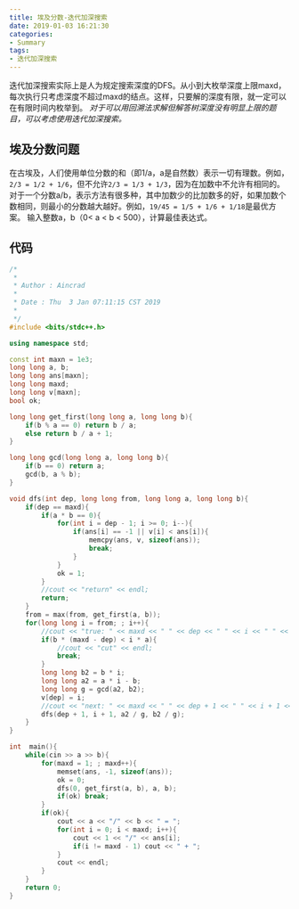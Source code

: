 ```yaml
---
title: 埃及分数-迭代加深搜索
date: 2019-01-03 16:21:30
categories:
- Summary
tags:
- 迭代加深搜索
---
```

迭代加深搜索实际上是人为规定搜索深度的DFS。从小到大枚举深度上限maxd，每次执行只考虑深度不超过maxd的结点。这样，只要解的深度有限，就一定可以在有限时间内枚举到。
*对于可以用回溯法求解但解答树深度没有明显上限的题目，可以考虑使用迭代加深搜索。*
<!--more-->

## 埃及分数问题
在古埃及，人们使用单位分数的和（即1/a，a是自然数）表示一切有理数。例如，``2/3 = 1/2 + 1/6``，但不允许``2/3 = 1/3 + 1/3``，因为在加数中不允许有相同的。
对于一个分数a/b，表示方法有很多种，其中加数少的比加数多的好，如果加数个数相同，则最小的分数越大越好。例如，``19/45 = 1/5 + 1/6 + 1/18``是最优方案。
输入整数a，b（0< a < b < 500），计算最佳表达式。

## 代码
```C++
/*
 *
 * Author : Aincrad
 *
 * Date : Thu  3 Jan 07:11:15 CST 2019
 *
 */
#include <bits/stdc++.h>

using namespace std;

const int maxn = 1e3;
long long a, b;
long long ans[maxn];
long long maxd;
long long v[maxn];
bool ok;

long long get_first(long long a, long long b){
    if(b % a == 0) return b / a;
    else return b / a + 1;
}

long long gcd(long long a, long long b){
    if(b == 0) return a;
    gcd(b, a % b);
}

void dfs(int dep, long long from, long long a, long long b){
    if(dep == maxd){
        if(a * b == 0){
            for(int i = dep - 1; i >= 0; i--){
                if(ans[i] == -1 || v[i] < ans[i]){
                    memcpy(ans, v, sizeof(ans));
                    break;
                }
            }
            ok = 1;
        }
        //cout << "return" << endl;
        return;
    }
    from = max(from, get_first(a, b));
    for(long long i = from; ; i++){
        //cout << "true: " << maxd << " " << dep << " " << i << " " << a << " " << b << endl;
        if(b * (maxd - dep) < i * a){
            //cout << "cut" << endl;
            break;
        }
        long long b2 = b * i;
        long long a2 = a * i - b;
        long long g = gcd(a2, b2);
        v[dep] = i;
        //cout << "next: " << maxd << " " << dep + 1 << " " << i + 1 << " " << a2 / g << " " << b2 / g << endl;
        dfs(dep + 1, i + 1, a2 / g, b2 / g);
    }
}

int  main(){
    while(cin >> a >> b){
        for(maxd = 1; ; maxd++){
            memset(ans, -1, sizeof(ans));
            ok = 0;
            dfs(0, get_first(a, b), a, b);
            if(ok) break;
        }
        if(ok){
            cout << a << "/" << b << " = ";
            for(int i = 0; i < maxd; i++){
                cout << 1 << "/" << ans[i];
                if(i != maxd - 1) cout << " + ";
            }
            cout << endl;
        }
    }
    return 0;
}
```
